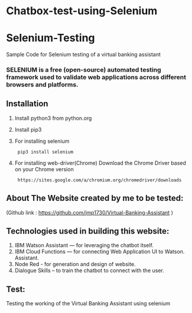 # Chatbox-test-using-Selenium
# Selenium-Testing
Sample Code for Selenium testing of a virtual banking assistant

### SELENIUM is a free (open-source) automated testing framework used to validate web applications across different browsers and platforms.

## Installation
1. Install python3 from python.org
2. Install pip3
3. For installing selenium
    
        pip3 install selenium

4. For installing web-driver(Chrome) Download the Chrome Driver based on your Chrome version 
        
        https://sites.google.com/a/chromium.org/chromedriver/downloads
        
## About The Website created by me to be tested: 
(Github link : https://github.com/jmp1730/Virtual-Banking-Assistant ) 

## Technologies used in building this website: 
1.    IBM Watson Assistant — for leveraging the chatbot itself. 
2.    IBM Cloud Functions — for connecting Web Application UI to Watson. Assistant. 
3.    Node Red - for generation and design of website.
4.    Dialogue Skills – to train the chatbot to connect with the user. 
 
## Test: 
Testing the working of the Virtual Banking Assistant using selenium 
